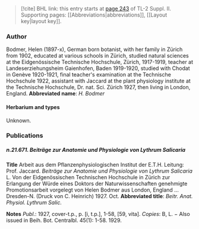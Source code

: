 > [!cite] BHL link: this entry starts at [page 243](https://www.biodiversitylibrary.org/page/33265440) of TL-2 Suppl. II.
> Supporting pages: [[Abbreviations|abbreviations]], [[Layout key|layout key]].

### Author

Bodmer, Helen (1897-x), German born botanist, with her family in Zürich from 1902, educated at various schools in Zürich, studied natural sciences at the Eidgenössische Technische Hochschule, Zürich, 1917-1919, teacher at Landeserziehungsheim Gaienhofen, Baden 1919-1920, studied with Chodat in Genève 1920-1921, final teacher's examination at the Technische Hochschule 1922, assistant with Jaccard at the plant physiology institute at the Technische Hochschule, Dr. nat. Sci. Zürich 1927, then living in London, England. 
**Abbreviated name**: *H. Bodmer*

#### Herbarium and types

Unknown.

### Publications

##### n.21.671. Beiträge zur Anatomie und Physiologie von Lythrum Salicaria

**Title**
Arbeit aus dem Pflanzenphysiologischen Institut der E.T.H. Leitung: Prof. Jaccard. *Beiträge zur Anatomie und Physiologie von Lythrum Salicaria* L. Von der Eidgenössischen Technischen Hochschule in Zürich zur Erlangung der Würde eines Doktors der Naturwissenschaften genehmigte Promotionsarbeit vorgelegt von Helen Bodmer aus London, England ... Dresden-N. (Druck von C. Heinrich) 1927. Oct.
**Abbreviated title**: *Beitr. Anat. Physiol. Lythrum Salic.*

**Notes**
*Publ*.: 1927, cover-t.p., p. \[i, t.p.\], 1-58, \[59, vita\]. *Copies*: B, L. − Also issued in Beih. Bot. Centralbl. 45(1): 1-58. 1929.

